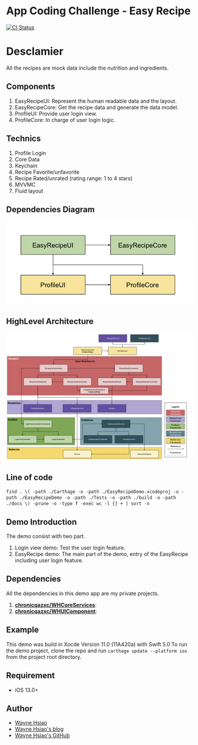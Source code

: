 # App Coding Challenge - Easy Recipe
[![CI Status](https://travis-ci.com/chronicqazxc/EasyRecipe.svg?branch=master)](https://github.com/chronicqazxc/EasyRecipe)        

# Desclamier
All the recipes are mock data include the nutrition and ingredients.
## Components
1. EasyRecipeUI: Represent the human readable data and the layout. 
2. EasyRecipeCore: Get the recipe data and generate the data model.
3. ProfileUI: Provide user login view.
4. ProfileCore: In charge of user login logic.   
## Technics   
1. Profile Login ​
2. Core Data ​
3. Keychain ​
4. Recipe Favorite/unfavorite ​
5. Recipe Rated/unrated (rating range: 1 to 4 stars) ​
6. MVVMC ​
7. Fluid layout ​

## Dependencies Diagram
![highlevel_architecture](./HighLevelDependency.png)

## HighLevel Architecture
![highlevel_architecture](./HighLevelArchitecture.png)

## Line of code
```
find . \( -path ./Carthage -o -path ./EasyRecipeDemo.xcodeproj -o -path ./EasyRecipeDemo -o -path ./Tests -o -path ./build -o -path ./docs \) -prune -o -type f -exec wc -l {} + | sort -n
```

## Demo Introduction
The demo consist with two part.
1. Login view demo:
Test the user login feature.
2. EasyRecipe demo:
The main part of the demo, entry of the EasyRecipe including user login feature. 

## Dependencies
All the dependencies in this demo app are my private projects.
1. **[chronicqazxc/WHCoreServices](https://github.com/chronicqazxc/WHCoreServices)**:
2. **[chronicqazxc/WHUIComponent](https://github.com/chronicqazxc/WHUIComponent)**:

## Example

This demo was build in Xocde Version 11.0 (11A420a) with Swift 5.0
To run the demo project,
clone the repo and run `carthage update --platform ios` from the project root directory.

## Requirement

- iOS 13.0+

## Author

- [Wayne Hsiao](mailto://chronicqazxc@gmail.com)
- <a href="https://wayne-blog.herokuapp.com" target="_blank">Wayne Hsiao's blog</a>
- [Wayne Hsiao's GitHub](https://github.com/chronicqazxc)

